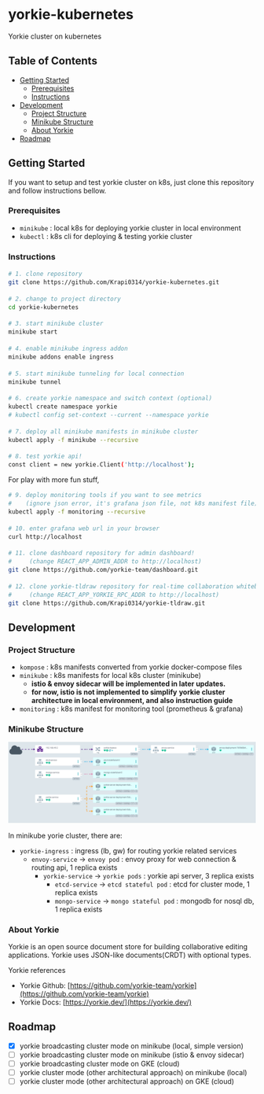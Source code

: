 # yorkie-kubernetes

Yorkie cluster on kubernetes

## Table of Contents

- [Getting Started](#getting-started)
  - [Prerequisites](#prerequisites)
  - [Instructions](#instructions)
- [Development](#development)
  - [Project Structure](#project-structure)
  - [Minikube Structure](#minikube-structure)
  - [About Yorkie](#about-yorkie)
- [Roadmap](#roadmap)

## Getting Started

If you want to setup and test yorkie cluster on k8s,
just clone this repository and follow instructions bellow.

### Prerequisites

- `minikube` : local k8s for deploying yorkie cluster in local environment
- `kubectl` : k8s cli for deploying & testing yorkie cluster

### Instructions

```bash
# 1. clone repository
git clone https://github.com/Krapi0314/yorkie-kubernetes.git

# 2. change to project directory
cd yorkie-kubernetes

# 3. start minikube cluster
minikube start

# 4. enable minikube ingress addon
minikube addons enable ingress

# 5. start minikube tunneling for local connection
minikube tunnel

# 6. create yorkie namespace and switch context (optional)
kubectl create namespace yorkie
# kubectl config set-context --current --namespace yorkie

# 7. deploy all minikube manifests in minikube cluster
kubectl apply -f minikube --recursive

# 8. test yorkie api!
const client = new yorkie.Client('http://localhost');
```

For play with more fun stuff,

```bash
# 9. deploy monitoring tools if you want to see metrics
#    (ignore json error, it's grafana json file, not k8s manifest file)
kubectl apply -f monitoring --recursive

# 10. enter grafana web url in your browser
curl http://localhost

# 11. clone dashboard repository for admin dashboard!
#     (change REACT_APP_ADMIN_ADDR to http://localhost)
git clone https://github.com/yorkie-team/dashboard.git

# 12. clone yorkie-tldraw repository for real-time collaboration whiteboard!
#     (change REACT_APP_YORKIE_RPC_ADDR to http://localhost)
git clone https://github.com/Krapi0314/yorkie-tldraw.git
```

## Development

### Project Structure

- `kompose` : k8s manifests converted from yorkie docker-compose files
- `minikube` : k8s manifests for local k8s cluster (minikube)
  - **istio & envoy sidecar will be implemented in later updates.**
  - **for now, istio is not implemented to simplify**
    **yorkie cluster architecture in local environment, and also instruction guide**
- `monitoring` : k8s manifest for monitoring tool (prometheus & grafana)

### Minikube Structure

![argocd screenshot](./screenshot/argocd.PNG)

In minikube yorie cluster, there are:

- `yorkie-ingress` : ingress (lb, gw) for routing yorkie related services
  - `envoy-service` -> `envoy pod` : envoy proxy for web connection & routing api, 1 replica exists
    - `yorkie-service` -> `yorkie pods` : yorkie api server, 3 replica exists
      - `etcd-service` -> `etcd stateful pod` : etcd for cluster mode, 1 replica exists
      - `mongo-service` -> `mongo stateful pod` : mongodb for nosql db, 1 replica exists

### About Yorkie

Yorkie is an open source document store for building
collaborative editing applications.
Yorkie uses JSON-like documents(CRDT) with optional types.

Yorkie references

- Yorkie Github: [https://github.com/yorkie-team/yorkie](https://github.com/yorkie-team/yorkie)
- Yorkie Docs: [https://yorkie.dev/](https://yorkie.dev/)

## Roadmap

- [x] yorkie broadcasting cluster mode on minikube (local, simple version)
- [ ] yorkie broadcasting cluster mode on minikube (istio & envoy sidecar)
- [ ] yorkie broadcasting cluster mode on GKE (cloud)
- [ ] yorkie cluster mode (other architectural approach) on minikube (local)
- [ ] yorkie cluster mode (other architectural approach) on GKE (cloud)

